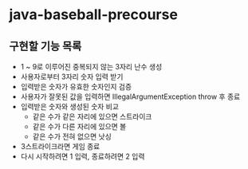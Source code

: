 # java-baseball-precourse
## 구현할 기능 목록
* 1 ~ 9로 이루어진 중복되지 않는 3자리 난수 생성
* 사용자로부터 3자리 숫자 입력 받기
* 입력받은 숫자가 유효한 숫자인지 검증
* 사용자가 잘못된 값을 입력하면 IllegalArgumentException throw 후 종료
* 입력받은 숫자와 생성된 숫자 비교
  - 같은 수가 같은 자리에 있으면 스트라이크
  - 같은 수가 다른 자리에 있으면 볼
  - 같은 수가 전혀 없으면 낫싱
* 3스트라이크라면 게임 종료
* 다시 시작하려면 1 입력, 종료하려면 2 입력